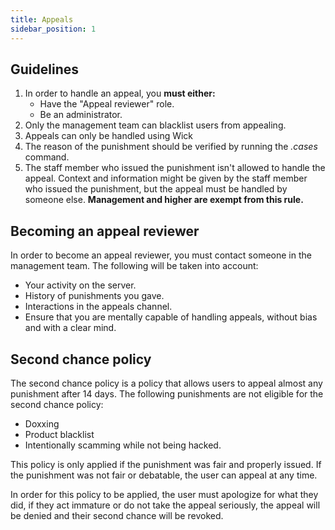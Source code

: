 ```yaml
---
title: Appeals
sidebar_position: 1
---
```


## Guidelines

1. In order to handle an appeal, you **must either:**
   - Have the "Appeal reviewer" role.
   - Be an administrator.
2. Only the management team can blacklist users from appealing.
3. Appeals can only be handled using Wick
4. The reason of the punishment should be verified by running the _.cases_ command.
5. The staff member who issued the punishment isn't allowed to handle the appeal. Context and information might be given by the staff member who issued the punishment, but the appeal must be handled by someone else. **Management and higher are exempt from this rule.**

## Becoming an appeal reviewer

In order to become an appeal reviewer, you must contact someone in the management team. The following will be taken into account:

- Your activity on the server.
- History of punishments you gave.
- Interactions in the appeals channel.
- Ensure that you are mentally capable of handling appeals, without bias and with a clear mind.

## Second chance policy

The second chance policy is a policy that allows users to appeal almost any punishment after 14 days. The following punishments are not eligible for the second chance policy:

- Doxxing
- Product blacklist
- Intentionally scamming while not being hacked.

This policy is only applied if the punishment was fair and properly issued. If the punishment was not fair or debatable, the user can appeal at any time.

In order for this policy to be applied, the user must apologize for what they did, if they act immature or do not take the appeal seriously, the appeal will be denied and their second chance will be revoked.
